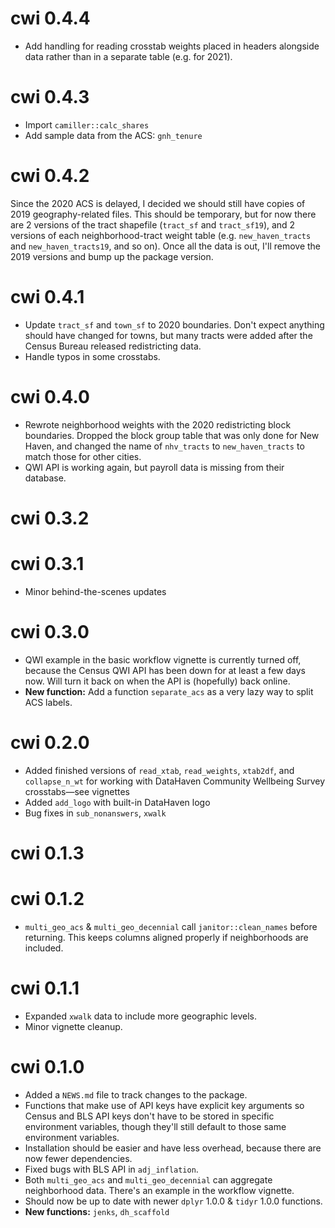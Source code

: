 # cwi 0.4.4
* Add handling for reading crosstab weights placed in headers alongside data rather than in a separate table (e.g. for 2021).

# cwi 0.4.3
* Import `camiller::calc_shares`
* Add sample data from the ACS: `gnh_tenure`

# cwi 0.4.2

Since the 2020 ACS is delayed, I decided we should still have copies of 2019 geography-related files. This should be temporary, but for now there are 2 versions of the tract shapefile (`tract_sf` and `tract_sf19`), and 2 versions of each neighborhood-tract weight table (e.g. `new_haven_tracts` and `new_haven_tracts19`, and so on). Once all the data is out, I'll remove the 2019 versions and bump up the package version.

# cwi 0.4.1

* Update `tract_sf` and `town_sf` to 2020 boundaries. Don't expect anything should have changed for towns, but many tracts were added after the Census Bureau released redistricting data.
* Handle typos in some crosstabs.

# cwi 0.4.0

* Rewrote neighborhood weights with the 2020 redistricting block boundaries. Dropped the block group table that was only done for New Haven, and changed the name of `nhv_tracts` to `new_haven_tracts` to match those for other cities.
* QWI API is working again, but payroll data is missing from their database.

# cwi 0.3.2

# cwi 0.3.1

* Minor behind-the-scenes updates

# cwi 0.3.0

* QWI example in the basic workflow vignette is currently turned off, because the Census QWI API has been down for at least a few days now. Will turn it back on when the API is (hopefully) back online.
* **New function:** Add a function `separate_acs` as a very lazy way to split ACS labels.

# cwi 0.2.0

* Added finished versions of `read_xtab`, `read_weights`, `xtab2df`, and `collapse_n_wt` for working with DataHaven Community Wellbeing Survey crosstabs—see vignettes 
* Added `add_logo` with built-in DataHaven logo
* Bug fixes in `sub_nonanswers`, `xwalk`

# cwi 0.1.3

# cwi 0.1.2

* `multi_geo_acs` & `multi_geo_decennial` call `janitor::clean_names` before returning. This keeps columns aligned properly if neighborhoods are included.

# cwi 0.1.1

* Expanded `xwalk` data to include more geographic levels.
* Minor vignette cleanup.

# cwi 0.1.0

* Added a `NEWS.md` file to track changes to the package.
* Functions that make use of API keys have explicit key arguments so Census and BLS API keys don't have to be stored in specific environment variables, though they'll still default to those same environment variables.
* Installation should be easier and have less overhead, because there are now fewer dependencies.
* Fixed bugs with BLS API in `adj_inflation`.
* Both `multi_geo_acs` and `multi_geo_decennial` can aggregate neighborhood data. There's an example in the workflow vignette.
* Should now be up to date with newer `dplyr` 1.0.0 & `tidyr` 1.0.0 functions. 
* **New functions:** `jenks`, `dh_scaffold`

